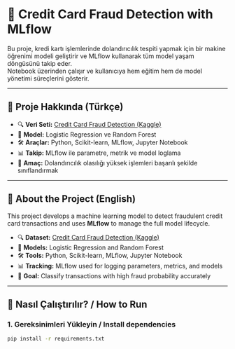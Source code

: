 # 🎯 Credit Card Fraud Detection with MLflow

Bu proje, kredi kartı işlemlerinde dolandırıcılık tespiti yapmak için bir makine öğrenimi modeli geliştirir ve MLflow kullanarak tüm model yaşam döngüsünü takip eder.  
Notebook üzerinden çalışır ve kullanıcıya hem eğitim hem de model yönetimi süreçlerini gösterir.

---

## 📌 Proje Hakkında (Türkçe)

- 🔍 **Veri Seti:** [Credit Card Fraud Detection (Kaggle)](https://www.kaggle.com/mlg-ulb/creditcardfraud)
- 🧠 **Model:** Logistic Regression ve Random Forest
- 🛠️ **Araçlar:** Python, Scikit-learn, MLflow, Jupyter Notebook
- 📊 **Takip:** MLflow ile parametre, metrik ve model loglama
- 🚀 **Amaç:** Dolandırıcılık olasılığı yüksek işlemleri başarılı şekilde sınıflandırmak

---

## 📌 About the Project (English)

This project develops a machine learning model to detect fraudulent credit card transactions and uses **MLflow** to manage the full model lifecycle.

- 🔍 **Dataset:** [Credit Card Fraud Detection (Kaggle)](https://www.kaggle.com/mlg-ulb/creditcardfraud)
- 🧠 **Models:** Logistic Regression and Random Forest
- 🛠️ **Tools:** Python, Scikit-learn, MLflow, Jupyter Notebook
- 📊 **Tracking:** MLflow used for logging parameters, metrics, and models
- 🚀 **Goal:** Classify transactions with high fraud probability accurately

---

## 🧪 Nasıl Çalıştırılır? / How to Run

### 1. Gereksinimleri Yükleyin / Install dependencies
```bash
pip install -r requirements.txt
